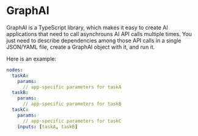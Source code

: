 # GraphAI

GraphAI is a TypeScript library, which makes it easy to create AI applications that need to call asynchrouns AI API calls multiple times. You just need to describe dependencies among those API calls in a single JSON/YAML file, create a GraphAI object with it, and run it.

Here is an example:

```YAML
nodes:
  taskA:
    params:
      // app-specific parameters for taskA
  taskB:
    params:
      // app-specific parameters for taskB
  taskC:
    params:
      // app-specific parameters for taskC
    inputs: [taskA, taskB]
```

